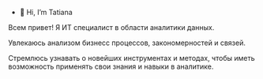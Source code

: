 - 👋 Hi, I’m Tatiana


Всем привет! Я ИТ специалист в области аналитики данных. 

Увлекаюсь анализом бизнесс процессов, закономерностей и связей. 

Стремлюсь узнавать о новейших инструментах и методах, чтобы иметь возможность применять свои знания и навыки в аналитике. 

<!---
Tatiana-mosk/Tatiana-mosk is a ✨ special ✨ repository because its `README.md` (this file) appears on your GitHub profile.
You can click the Preview link to take a look at your changes.
--->
